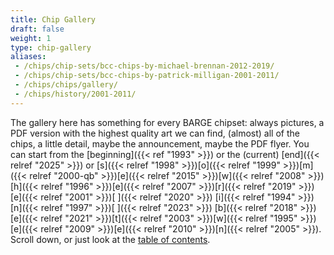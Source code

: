 ```yaml
---
title: Chip Gallery
draft: false
weight: 1
type: chip-gallery
aliases:
 - /chips/chip-sets/bcc-chips-by-michael-brennan-2012-2019/
 - /chips/chip-sets/bcc-chips-by-patrick-milligan-2001-2011/
 - /chips/chips/gallery/
 - /chips/history/2001-2011/
---
```


The gallery here has something for every BARGE chipset: always pictures,
a PDF version with the highest quality art we can find,
(almost) all of the chips, a little detail, maybe the announcement, maybe the
PDF flyer. You can start from the [beginning]({{< ref "1993" >}})
or the (current) [end]({{< relref "2025" >}}) or
[s]({{< relref "1998" >}})[o]({{< relref "1999" >}})[m]({{< relref "2000-qb" >}})[e]({{< relref "2015" >}})[w]({{< relref "2008" >}})[h]({{< relref "1996" >}})[e]({{< relref "2007" >}})[r]({{< relref "2019" >}})[e]({{< relref "2001" >}})[ ]({{< relref "2020" >}})
[i]({{< relref "1994" >}})[n]({{< relref "1997" >}})[ ]({{< relref "2023" >}})
[b]({{< relref "2018" >}})[e]({{< relref "2021" >}})[t]({{< relref "2003" >}})[w]({{< relref "1995" >}})[e]({{< relref "2009" >}})[e]({{< relref "2010" >}})[n]({{< relref "2005" >}}).
Scroll down, or just look at the [table of contents](../toc/).
